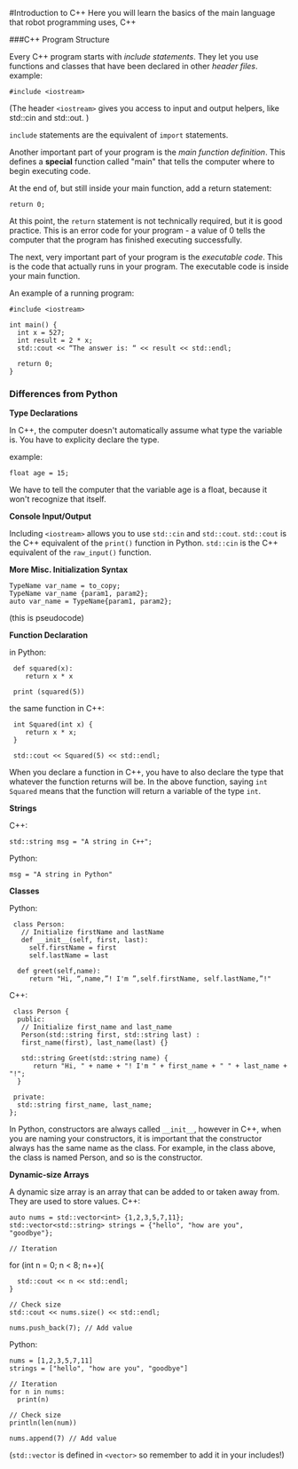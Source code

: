 #Introduction to C++
Here you will learn the basics of the main language that robot programming uses, C++

###C++ Program Structure

Every C++ program starts with *include statements*. They let you use functions and classes that have been declared in other *header files*. 
  example:
    
    #include <iostream>

(The header `<iostream>` gives you access to input and output helpers, like std::cin and std::out. )

`include` statements are the equivalent of `import` statements. 

Another important part of your program is the *main function definition*. This defines a **special** function called "main" that tells the computer where to begin executing code. 

At the end of, but still inside your main function, add a return statement:
    
    return 0;

At this point, the `return` statement is not technically required, but it is good practice. This is an error code for your program - a value of 0 tells the computer that the program has finished executing successfully. 

The next, very important part of your program is the *executable code*. This is the code that actually runs in your program. The executable code is inside your main function. 

An example of a running program:

    #include <iostream>

    int main() {
      int x = 527;
      int result = 2 * x;
      std::cout << “The answer is: “ << result << std::endl;

      return 0;
    }

### Differences from Python

**Type Declarations**

In C++, the computer doesn't automatically assume what type the variable is. You have to explicity declare the type. 

example:
    
    float age = 15;

We have to tell the computer that the variable age is a float, because it won't recognize that itself. 

**Console Input/Output**

Including `<iostream>` allows you to use `std::cin` and `std::cout`. `std::cout` is the C++ equivalent of the `print()` function in Python. `std::cin` is the C++ equivalent of the `raw_input()` function. 

**More Misc. Initialization Syntax** 

    TypeName var_name = to_copy;
    TypeName var_name {param1, param2};
    auto var_name = TypeName{param1, param2};

(this is pseudocode)

**Function Declaration**

 in Python:

     def squared(x):
     	return x * x

     print (squared(5))

 the same function in C++:

     int Squared(int x) {
     	return x * x;
     }

     std::cout << Squared(5) << std::endl;

When you declare a function in C++, you have to also declare the type that whatever the function returns will be. In the above function, saying `int Squared` means that the function will return a variable of the type `int`.

**Strings**

C++:

    std::string msg = "A string in C++";

Python: 

    msg = "A string in Python"
 
**Classes**

Python: 

     class Person:
       // Initialize firstName and lastName
       def __init__(self, first, last):
         self.firstName = first
         self.lastName = last

      def greet(self,name):
         return "Hi, “,name,”! I'm ”,self.firstName, self.lastName,”!"

C++:

     class Person {
      public:
       // Initialize first_name and last_name
       Person(std::string first, std::string last) : 
       first_name(first), last_name(last) {}

       std::string Greet(std::string name) {
          return "Hi, " + name + "! I'm " + first_name + " " + last_name + "!";
      }
  
     private:
      std::string first_name, last_name;
    };

In Python, constructors are always called `__init__`, however in C++, when you are naming your constructors, it is important that the constructor always has the same name as the class. For example, in the class above, the class is named Person, and so is the constructor. 

**Dynamic-size Arrays**

A dynamic size array is an array that can be added to or taken away from. They are used to store values. 
C++:

    auto nums = std::vector<int> {1,2,3,5,7,11};
    std::vector<std::string> strings = {"hello", "how are you", "goodbye"};

    // Iteration
for (int n = 0; n < 8; n++){

      std::cout << n << std::endl;
    }

    // Check size
    std::cout << nums.size() << std::endl;

    nums.push_back(7); // Add value

Python:

    nums = [1,2,3,5,7,11]
    strings = ["hello", "how are you", "goodbye"]

    // Iteration
    for n in nums:
      print(n)

    // Check size
    println(len(num))

    nums.append(7) // Add value

(`std::vector` is defined in `<vector>` so remember to add it in your includes!)
